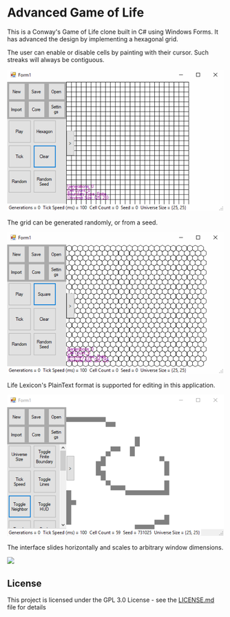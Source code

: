 # Advanced Game of Life

This is a Conway's Game of Life clone built in C# using Windows Forms.
It has advanced the design by implementing a hexagonal grid.

The user can enable or disable cells by painting with their cursor. Such streaks will always be contiguous.

![](golGIF1.gif)

The grid can be generated randomly, or from a seed.

![](golGIF2.gif)

Life Lexicon's PlainText format is supported for editing in this application.

![](golGIF3.gif)

The interface slides horizontally and scales to arbitrary window dimensions.

![](golGIF4.gif)

## License

This project is licensed under the GPL 3.0 License - see the [LICENSE.md](LICENSE.md) file for details
